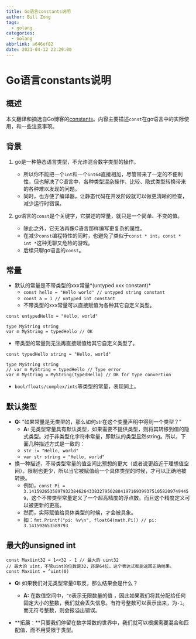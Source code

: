 ```yaml
---
title: Go语言constants说明
author: Bill Zong
tags:
  - golang
categories:
  - Golang
abbrlink: a646ef82
date: 2021-04-12 22:29:00
---
```

# Go语言constants说明

## 概述

本文翻译和摘选自Go博客的[constants](https://blog.golang.org/constants)。内容主要描述`const`在go语言中的实际使用，和一些注意事项。

## 背景

1. go是一种静态语言类型，不允许混合数字类型的操作。
    * 所以你不能把一个`int`和一个`int64`直接相加，尽管带来了一定的不便利性，但也解决了C语言中，各种类型混杂操作、比较、隐式类型转换带来的各种难以发现的问题。
    * 同时，也方便了编译器，让静态代码在开发阶段就可以做更清晰的检查，减少运行时错误。

2. go语言的`const`是个关键字，它描述的常量，就只是一个简单、不变的值。
    * 除此之外，它无法再像C语言那样编写更复杂的属性。
    * 在减少`const`编程特性的同时，也避免了类似于`const * int`，`const * int *`这种无聊又危险的游戏。
    * 后续只聊go语言的`const`。

## 常量

* 默认的常量是不带类型的xxx常量*(untyped xxx constant)*
    * `const hello = "Hello world" // untyped string constant`
    * `const a = 1 // untyped int constant`
    * 不带类型的xxx常量可以直接赋值为各种其它自定义类型。

```
const untypedHello = "Hello, world"

type MyString string
var m MyString = typedHello // OK
```

* 带类型的常量则无法再直接赋值给其它自定义类型了。

```
const typedHello string = "Hello, world"

type MyString string
// var m MyString = typedHello // Type error
var m Mystring = MyString(typedHello) // OK for type convertion
```

* `bool/floats/complex/ints`等类型的常量，表现同上。

## 默认类型

* **Q:** “如果常量是无类型的，那么如何str在这个变量声明中得到一个类型？”
    * **A:** 无类型常量具有默认类型，如果需要不提供类型，则将其转移到值的隐式类型。对于非类型化字符串常量，即默认的类型显然string。所以，下面几种描述方式是一致的：
    * `str := "Hello, world"`
    * `var str string = "Hello, world"`
* 换一种描述，不带类型常量的值空间比预想的更大（或者说更趋近于理想值空间），限制也更少，所以当它被赋值给一个具体类型的时候，才可以正确地被转换。
    * 例如，`const Pi = 3.14159265358979323846264338327950288419716939937510582097494459`，这个不带类型常量定义了一个超高精度的浮点数。而且这个精度定义可以被更新的更高。
    * 然而，实际赋值给具体类型的时候，才会被具象。
    * 如：`fmt.Printf("pi: %v\n", float64(math.Pi)) // pi: 3.141592653589793`


## 最大的unsigned int

```
const MaxUint32 = 1<<32 - 1 // 最大的 uint32
// 最大的 uint，不管uint的位数是32，还是64位，这个表达式都能返回正确结果。
const MaxUint = ^uint(0) 
```

* **Q:** 如果我们对无类型常量0取反，那么结果会是什么？
    * **A:** 在数值空间中，`^0`表示无限数量的值 ，因此如果我们将其分配给任何固定大小的整数，我们就会丢失信息。有符号整数可以表示出来，为`-1`。而无符号整数，则会报溢出错误。

* **拓展：**只要我们停留在数字常数的世界中，我们就可以根据需要混合和匹配值，而不用受限于类型。